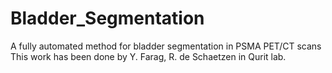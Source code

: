 # Bladder_Segmentation
A fully automated method for bladder segmentation in PSMA PET/CT scans
This work has been done by Y. Farag, R. de Schaetzen in Qurit lab.
